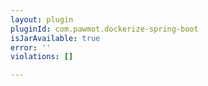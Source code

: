 ```yaml
---
layout: plugin
pluginId: com.pawmot.dockerize-spring-boot
isJarAvailable: true
error: ''
violations: []

---
```

